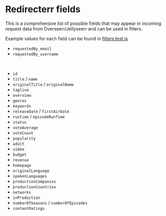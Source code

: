 # Redirecterr fields

This is a comprehensive list of possible fields that may appear in incoming request data from Overseerr/Jellyseerr and can be used in filters.

Example values for each field can be found in [filters.test.js](https://github.com/varthe/Redirecterr/blob/main/filters.test.js)

- `requestedBy_email`
- `requestedBy_username`

<br />

- `id`
- `title` / `name`
- `originalTitle` / `originalName`
- `tagline`
- `overview`
- `genres`
- `keywords`
- `releaseDate` / `firstAirDate`
- `runtime` / `episodeRunTime`
- `status`
- `voteAverage`
- `voteCount`
- `popularity`
- `adult`
- `video`
- `budget`
- `revenue`
- `homepage`
- `originalLanguage`
- `spokenLanguages`
- `productionCompanies`
- `productionCountries`
- `networks` 
- `inProduction`
- `numberOfSeasons` / `numberOfEpisodes`
- `contentRatings`

